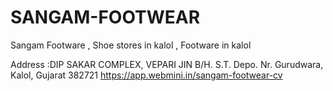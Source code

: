 # SANGAM-FOOTWEAR
Sangam Footware , Shoe stores in kalol , Footware in kalol

Address :DIP SAKAR COMPLEX, VEPARI JIN B/H. S.T. Depo. Nr. Gurudwara, Kalol, Gujarat 382721
https://app.webmini.in/sangam-footwear-cv
